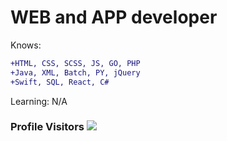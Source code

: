 # WEB and APP developer 
Knows:
```diff
+HTML, CSS, SCSS, JS, GO, PHP
+Java, XML, Batch, PY, jQuery
+Swift, SQL, React, C#
```

Learning: N/A


### Profile Visitors ![](https://api.visitorbadge.io/api/visitors?path=https%3A%2F%2Fgithub.com%2Fndxcode&labelColor=%23333333&countColor=%232ccce4&style=plastic)